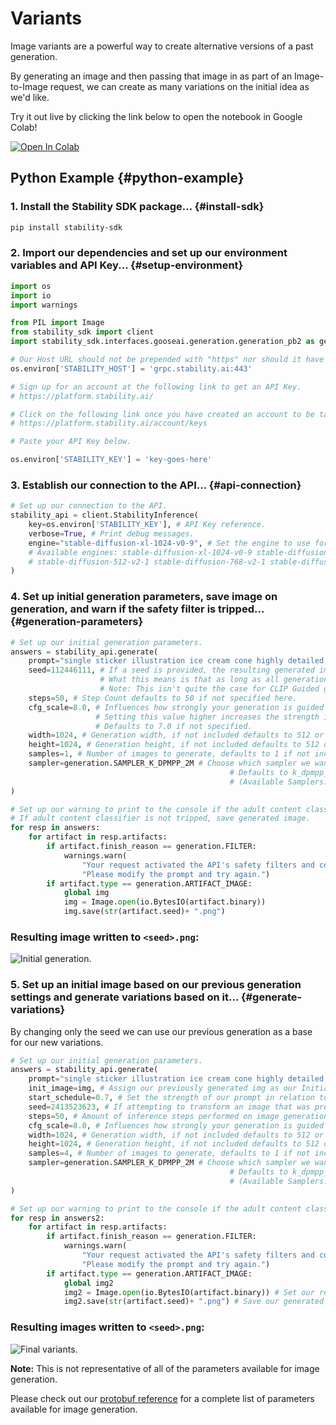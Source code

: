 # Variants

Image variants are a powerful way to create alternative versions of a past generation.

By generating an image and then passing that image in as part of an Image-to-Image request, we can create as many variations on the initial idea as we'd like.

Try it out live by clicking the link below to open the notebook in Google Colab!

[![Open In Colab](https://colab.research.google.com/assets/colab-badge.svg)](https://colab.research.google.com/drive/1NrO9nHmNVFSly71RaWV5PfzsgbH9w05a?usp=sharing)

## Python Example {#python-example}

### 1. Install the Stability SDK package... {#install-sdk}

```bash
pip install stability-sdk
```

### 2. Import our dependencies and set up our environment variables and API Key... {#setup-environment}

```python
import os
import io
import warnings

from PIL import Image
from stability_sdk import client
import stability_sdk.interfaces.gooseai.generation.generation_pb2 as generation

# Our Host URL should not be prepended with "https" nor should it have a trailing slash.
os.environ['STABILITY_HOST'] = 'grpc.stability.ai:443'

# Sign up for an account at the following link to get an API Key.
# https://platform.stability.ai/

# Click on the following link once you have created an account to be taken to your API Key.
# https://platform.stability.ai/account/keys

# Paste your API Key below.

os.environ['STABILITY_KEY'] = 'key-goes-here'
```

### 3. Establish our connection to the API... {#api-connection}

```python
# Set up our connection to the API.
stability_api = client.StabilityInference(
    key=os.environ['STABILITY_KEY'], # API Key reference.
    verbose=True, # Print debug messages.
    engine="stable-diffusion-xl-1024-v0-9", # Set the engine to use for generation.
    # Available engines: stable-diffusion-xl-1024-v0-9 stable-diffusion-v1 stable-diffusion-v1-5 stable-diffusion-512-v2-0 stable-diffusion-768-v2-0
    # stable-diffusion-512-v2-1 stable-diffusion-768-v2-1 stable-diffusion-xl-beta-v2-2-2 stable-inpainting-v1-0 stable-inpainting-512-v2-0
)
```

### 4. Set up initial generation parameters, save image on generation, and warn if the safety filter is tripped... {#generation-parameters}

```python
# Set up our initial generation parameters.
answers = stability_api.generate(
    prompt="single sticker illustration ice cream cone highly detailed, simple background",
    seed=112446111, # If a seed is provided, the resulting generated image will be deterministic.
                    # What this means is that as long as all generation parameters remain the same, you can always recall the same image simply by generating it again.
                    # Note: This isn't quite the case for CLIP Guided generations, which we tackle in the CLIP Guidance documentation.
    steps=50, # Step Count defaults to 50 if not specified here.
    cfg_scale=8.0, # Influences how strongly your generation is guided to match your prompt.
                   # Setting this value higher increases the strength in which it tries to match your prompt.
                   # Defaults to 7.0 if not specified.
    width=1024, # Generation width, if not included defaults to 512 or 1024 depending on the engine.
    height=1024, # Generation height, if not included defaults to 512 or 1024 depending on the engine.
    samples=1, # Number of images to generate, defaults to 1 if not included.
    sampler=generation.SAMPLER_K_DPMPP_2M # Choose which sampler we want to denoise our generation with.
                                                 # Defaults to k_dpmpp_2m if not specified. Clip Guidance only supports ancestral samplers.
                                                 # (Available Samplers: ddim, plms, k_euler, k_euler_ancestral, k_heun, k_dpm_2, k_dpm_2_ancestral, k_dpmpp_2s_ancestral, k_lms, k_dpmpp_2m, k_dpmpp_sde)
)

# Set up our warning to print to the console if the adult content classifier is tripped.
# If adult content classifier is not tripped, save generated image.
for resp in answers:
    for artifact in resp.artifacts:
        if artifact.finish_reason == generation.FILTER:
            warnings.warn(
                "Your request activated the API's safety filters and could not be processed."
                "Please modify the prompt and try again.")
        if artifact.type == generation.ARTIFACT_IMAGE:
            global img
            img = Image.open(io.BytesIO(artifact.binary))
            img.save(str(artifact.seed)+ ".png")
```

### Resulting image written to `<seed>.png`:

![Initial generation.](/Variants-C1.png)

### 5. Set up an initial image based on our previous generation settings and generate variations based on it... {#generate-variations}

By changing only the seed we can use our previous generation as a base for our new variations.

```python
# Set up our initial generation parameters.
answers = stability_api.generate(
    prompt="single sticker illustration ice cream cone highly detailed, simple background",
    init_image=img, # Assign our previously generated img as our Initial Image for transformation.
    start_schedule=0.7, # Set the strength of our prompt in relation to our initial image.
    seed=2413523623, # If attempting to transform an image that was previously generated with our API, initial images benefit from having their own distinct seed rather than using the seed of the original image generation.
    steps=50, # Amount of inference steps performed on image generation. Defaults to 30.
    cfg_scale=8.0, # Influences how strongly your generation is guided to match your prompt. Setting this value higher increases the strength in which it tries to match your prompt. Defaults to 7.0 if not specified.
    width=1024, # Generation width, if not included defaults to 512 or 1024 depending on the engine.
    height=1024, # Generation height, if not included defaults to 512 or 1024 depending on the engine.
    samples=4, # Number of images to generate, defaults to 1 if not included.
    sampler=generation.SAMPLER_K_DPMPP_2M # Choose which sampler we want to denoise our generation with.
                                                 # Defaults to k_dpmpp_2m if not specified. Clip Guidance only supports ancestral samplers.
                                                 # (Available Samplers: ddim, plms, k_euler, k_euler_ancestral, k_heun, k_dpm_2, k_dpm_2_ancestral, k_dpmpp_2s_ancestral, k_lms, k_dpmpp_2m, k_dpmpp_sde)
)

# Set up our warning to print to the console if the adult content classifier is tripped. If adult content classifier is not tripped, save generated image.
for resp in answers2:
    for artifact in resp.artifacts:
        if artifact.finish_reason == generation.FILTER:
            warnings.warn(
                "Your request activated the API's safety filters and could not be processed."
                "Please modify the prompt and try again.")
        if artifact.type == generation.ARTIFACT_IMAGE:
            global img2
            img2 = Image.open(io.BytesIO(artifact.binary)) # Set our resulting initial image generations as 'img2' to avoid overwriting our previous 'img' generation.
            img2.save(str(artifact.seed)+ ".png") # Save our generated images with their seed number as the filename.
```

### Resulting images written to `<seed>.png`:

![Final variants.](/Variants-C2.png)

**Note:** This is not representative of all of the parameters available for image generation.

Please check out our [protobuf reference](https://github.com/Stability-AI/api-interfaces/blob/main/src/proto/generation.proto) for a complete list of parameters available for image generation.
